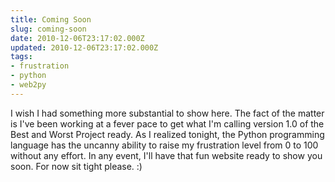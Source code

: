 ```yaml
---
title: Coming Soon
slug: coming-soon
date: 2010-12-06T23:17:02.000Z
updated: 2010-12-06T23:17:02.000Z
tags:
- frustration
- python
- web2py
---
```


I wish I had something more substantial to show here.  The fact of the matter is I've been working at a fever pace to get what I'm calling version 1.0 of the Best and Worst Project ready.  As I realized tonight, the Python programming language has the uncanny ability to raise my frustration level from 0 to 100 without any effort.  In any event, I'll have that fun website ready to show you soon.  For now sit tight please. :)
